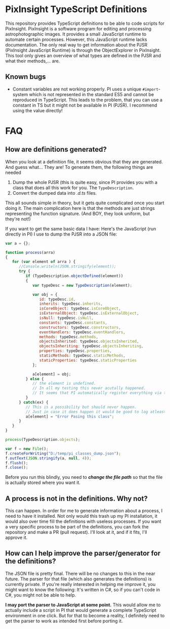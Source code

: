 # PixInsight TypeScript Definitions
This repository provides TypeScript definitions to be able to code scripts for PixInsight.
PixInsight is a software program for editing and processing astrophotographic images.
It provides a small JavaScript runtime to automate certain processes. However, this JavaScript runtime lacks documentation.
The only real way to get information about the PJSR (PixInsight JavaScript Runtime) is through the ObjectExplorer in PixInsight.
This tool only gives an overview of what types are defined in the PJSR and what their methods,... are.

## Known bugs
  
- Constant variables are not working properly.
  PI uses a unique `#import`-system which is not represented in the standard ES5 and cannot be reproduced in TypeScript.
  This leads to the problem, that you can use a constant in TS but it might not be available in PI (PJSR). I recommend using the value directly!


# FAQ
## How are definitions generated?
When you look at a definition file, it seems obvious that they are generated. And guess what... They are!
To generate them, the following things are needed

1) Dump the whole PJSR (this is quite easy, since PI provides you with a class that does all this work for you. The `TypeDescription`.
2) Convert the dumped data into _.d.ts_ files.

This all sounds simple in theory, but it gets quite complicated once you start doing it.
The main complication here is that the methods are just strings representing the function signature. (And BOY, they look uniform, but they're not!)

If you want to get the same basic data I have: Here's the JavaScript (run directly in PI) I use to dump the PJSR into a JSON file:
```js
var a = {};

function process(arra)
{
   for (var element of arra ) {
      //Console.writeln(JSON.stringify(element));
      try {
         if (TypeDescription.objectDefined(element))
         {
            var typeDesc = new TypeDescription(element);

            var obj = {
               id: typeDesc.id,
               inherits: typeDesc.inherits,
               isCoreObject: typeDesc.isCoreObject,
               isExternalObject: typeDesc.isExternalObject,
               isNull: typeDesc.isNull,
               constants: typeDesc.constants,
               constructors: typeDesc.constructors,
               eventHandlers: typeDesc.eventHandlers,
               methods: typeDesc.methods,
               objectsInherited: typeDesc.objectsInherited,
               objectsInheriting: typeDesc.objectsInheriting,
               properties: typeDesc.properties,
               staticMethods: typeDesc.staticMethods,
               staticProperties: typeDesc.staticProperties
            };

            a[element] = obj;
         } else {
            // the element is undefined.
            // In all my testing this never acutally happened.
            // It seems that PI automatically register everything via the TypeDescription-Class
         }
      } catch(ex) {
         // This is a possibility but should never happen.
         // Just in case it does happen it would be good to log atleast the class-name where it happened.
         a[element] = "Error Pasing this class";
      }
   }
}

process(TypeDescription.objects);

var f = new File();
f.createForWriting("D:/temp/pi_classes_dump.json");
f.outText(JSON.stringify(a, null, 4));
f.flush();
f.close();

```

Before you run this blindly, you need to _**change the file path**_ so that the file is actually stored where you want it.

## A process is not in the definitions. Why not?
This can happen. In order for me to generate information about a process, I need to have it installed.
Not only would this trash up my PI installation, it would also over time fill the definitions with useless processes.
If you want a very specific process to be part of the definitions, you can fork the repository and make a PR (pull request).
I'll look at it, and if it fits, I'll approve it.

## How can I help improve the parser/generator for the definitions?
The JSON file is pretty final. There will be no changes to this in the near future.
The parser for that file (which also generates the definitions) is currently private.
If you're really interested in helping me improve it, you might want to know the following:
It's written in C#, so if you can't code in C#, you might not be able to help.

**I may port the parser to JavaScript at some point.**
This would allow me to actually include a script in PI that would generate a complete TypeScript environment in one click.
But for that to become a reality, I definitely need to get the parser to work as intended first before porting it.
